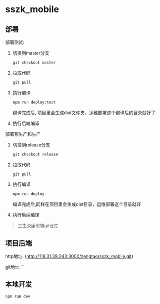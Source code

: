 # sszk_mobile

## 部署

部署测试:

1. 切换到master分支

   ```bash
   git checkout master
   ```

2. 拉取代码

   ```bash
   git pull
   ```

3. 执行编译

   ```bash
   npm run deploy:test
   ```

   编译完成后, 项目里会生成dist文件夹，运维部署这个编译后的目录就好了

4. 执行后端编译

部署预生产和生产

1. 切换到release分支

   ```bash
   git checkout release
   ```

2. 拉取代码

   ```bash
   git pull
   ```

3. 执行编译

   ```bash
   npm run deploy
   ```

   编译完成后,同样在项目里会生成dist目录，运维部署这个目录就好

4. 执行后端编译

> 三生众康前端git仓库

## 项目后端

http地址: (http://118.31.39.243:3000/zengtao/sszk_mobile.git)

git地址: ``

## 本地开发

``` bash
npm run dev
```
